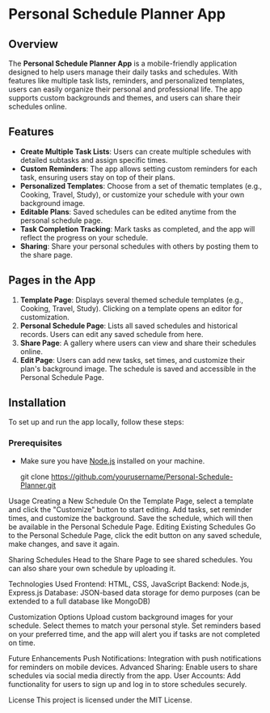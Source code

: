 # Personal Schedule Planner App

## Overview
The **Personal Schedule Planner App** is a mobile-friendly application designed to help users manage their daily tasks and schedules. With features like multiple task lists, reminders, and personalized templates, users can easily organize their personal and professional life. The app supports custom backgrounds and themes, and users can share their schedules online.

## Features
- **Create Multiple Task Lists**: Users can create multiple schedules with detailed subtasks and assign specific times.
- **Custom Reminders**: The app allows setting custom reminders for each task, ensuring users stay on top of their plans.
- **Personalized Templates**: Choose from a set of thematic templates (e.g., Cooking, Travel, Study), or customize your schedule with your own background image.
- **Editable Plans**: Saved schedules can be edited anytime from the personal schedule page.
- **Task Completion Tracking**: Mark tasks as completed, and the app will reflect the progress on your schedule.
- **Sharing**: Share your personal schedules with others by posting them to the share page.

## Pages in the App
1. **Template Page**: Displays several themed schedule templates (e.g., Cooking, Travel, Study). Clicking on a template opens an editor for customization.
2. **Personal Schedule Page**: Lists all saved schedules and historical records. Users can edit any saved schedule from here.
3. **Share Page**: A gallery where users can view and share their schedules online.
4. **Edit Page**: Users can add new tasks, set times, and customize their plan's background image. The schedule is saved and accessible in the Personal Schedule Page.

## Installation

To set up and run the app locally, follow these steps:

### Prerequisites
- Make sure you have [Node.js](https://nodejs.org/) installed on your machine.


   git clone https://github.com/yourusername/Personal-Schedule-Planner.git

Usage
Creating a New Schedule
On the Template Page, select a template and click the "Customize" button to start editing.
Add tasks, set reminder times, and customize the background.
Save the schedule, which will then be available in the Personal Schedule Page.
Editing Existing Schedules
Go to the Personal Schedule Page, click the edit button on any saved schedule, make changes, and save it again.

Sharing Schedules
Head to the Share Page to see shared schedules. You can also share your own schedule by uploading it.

Technologies Used
Frontend: HTML, CSS, JavaScript
Backend: Node.js, Express.js
Database: JSON-based data storage for demo purposes (can be extended to a full database like MongoDB)

Customization Options
Upload custom background images for your schedule.
Select themes to match your personal style.
Set reminders based on your preferred time, and the app will alert you if tasks are not completed on time.

Future Enhancements
Push Notifications: Integration with push notifications for reminders on mobile devices.
Advanced Sharing: Enable users to share schedules via social media directly from the app.
User Accounts: Add functionality for users to sign up and log in to store schedules securely.

License
This project is licensed under the MIT License.
